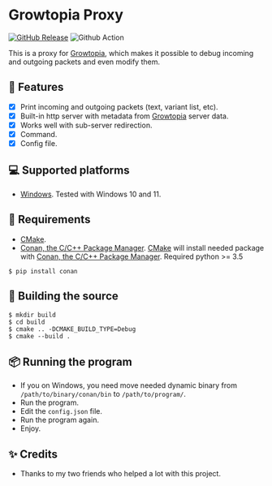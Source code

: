 # Growtopia Proxy
[![GitHub Release](https://img.shields.io/github/release/ZTzTopia/GTProxy.svg)](https://github.com/ZTzTopia/GTProxy/releases/latest) 
![Github Action](https://github.com/ZTzTopia/GTProxy/actions/workflows/cmake_build.yml/badge.svg)

This is a proxy for [Growtopia](https://growtopiagame.com/), which makes it possible to debug incoming and outgoing packets and even modify them.

## 📜 Features
- [x] Print incoming and outgoing packets (text, variant list, etc).
- [x] Built-in http server with metadata from [Growtopia](https://growtopiagame.com/) server data.
- [x] Works well with sub-server redirection.
- [x] Command.
- [x] Config file.

## 💻 Supported platforms
- [Windows](https://www.microsoft.com/en-us/windows). Tested with Windows 10 and 11.

## 📝 Requirements
- [CMake](https://cmake.org/).
- [Conan, the C/C++ Package Manager](https://conan.io). [CMake](https://cmake.org/) will install needed package with [Conan, the C/C++ Package Manager](https://conan.io/).
Required python >= 3.5
```shell
$ pip install conan
```

## 🔨 Building the source
```shell
$ mkdir build
$ cd build
$ cmake .. -DCMAKE_BUILD_TYPE=Debug
$ cmake --build .
```

## 📦 Running the program
- If you on Windows, you need move needed dynamic binary from `/path/to/binary/conan/bin` to `/path/to/program/`.
- Run the program.
- Edit the `config.json` file.
- Run the program again.
- Enjoy.

## ✨ Credits
- Thanks to my two friends who helped a lot with this project.
